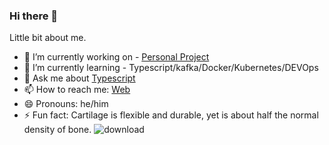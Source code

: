### Hi there 👋

Little bit about me.

- 🔭 I’m currently working on - [Personal Project](https://github.com/anthroponymy/tenet)
- 🌱 I’m currently learning - Typescript/kafka/Docker/Kubernetes/DEVOps
- 💬 Ask me about [Typescript](https://www.typescriptlang.org/)
- 📫 How to reach me: [Web](https://www.navinkumar.net/)
- 😄 Pronouns: he/him
- ⚡ Fun fact: Cartilage is flexible and durable, yet is about half the normal density of bone.
![download](https://github.com/user-attachments/assets/9fbede69-db5e-4108-912b-e1046368f63f)
